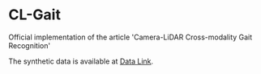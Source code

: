 # CL-Gait
Official implementation of the article 'Camera-LiDAR Cross-modality Gait Recognition'

The synthetic data is available at [Data Link](https://pan.baidu.com/s/1XbdesjakgQERjenNCyLzHA?pwd=gait).
